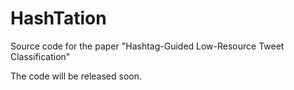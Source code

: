 # HashTation
Source code for the paper "Hashtag-Guided Low-Resource Tweet Classification"

The code will be released soon.

